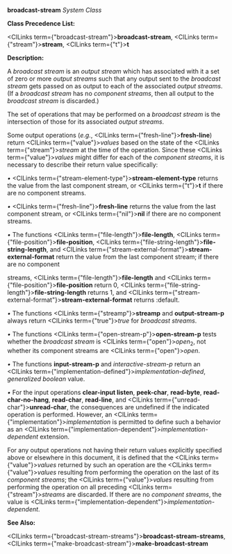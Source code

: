 **broadcast-stream** *System Class* 



**Class Precedence List:** 



<ClLinks  term={"broadcast-stream"}><b>broadcast-stream</b></ClLinks>, <ClLinks  term={"stream"}><b>stream</b></ClLinks>, <ClLinks  term={"t"}><b>t</b></ClLinks> 



**Description:** 



A *broadcast stream* is an *output stream* which has associated with it a set of zero or more *output streams* such that any output sent to the *broadcast stream* gets passed on as output to each of the associated *output streams*. (If a *broadcast stream* has no *component streams*, then all output to the *broadcast stream* is discarded.) 



The set of operations that may be performed on a *broadcast stream* is the intersection of those for its associated *output streams*. 



Some output operations (*e.g.*, <ClLinks  term={"fresh-line"}><b>fresh-line</b></ClLinks>) return <ClLinks  term={"value"}><i>values</i></ClLinks> based on the state of the <ClLinks  term={"stream"}><i>stream</i></ClLinks> at the time of the operation. Since these <ClLinks  term={"value"}><i>values</i></ClLinks> might differ for each of the *component streams*, it is necessary to describe their return value specifically: 



*•* <ClLinks  term={"stream-element-type"}><b>stream-element-type</b></ClLinks> returns the value from the last component stream, or <ClLinks  term={"t"}><b>t</b></ClLinks> if there are no component streams. 



*•* <ClLinks  term={"fresh-line"}><b>fresh-line</b></ClLinks> returns the value from the last component stream, or <ClLinks  term={"nil"}><b>nil</b></ClLinks> if there are no component streams. 







 



 



*•* The functions <ClLinks  term={"file-length"}><b>file-length</b></ClLinks>, <ClLinks  term={"file-position"}><b>file-position</b></ClLinks>, <ClLinks  term={"file-string-length"}><b>file-string-length</b></ClLinks>, and <ClLinks  term={"stream-external-format"}><b>stream-external-format</b></ClLinks> return the value from the last component stream; if there are no component 



streams, <ClLinks  term={"file-length"}><b>file-length</b></ClLinks> and <ClLinks  term={"file-position"}><b>file-position</b></ClLinks> return 0, <ClLinks  term={"file-string-length"}><b>file-string-length</b></ClLinks> returns 1, and <ClLinks  term={"stream-external-format"}><b>stream-external-format</b></ClLinks> returns :default. 



*•* The functions <ClLinks  term={"streamp"}><b>streamp</b></ClLinks> and **output-stream-p** always return <ClLinks  term={"true"}><i>true</i></ClLinks> for *broadcast streams*. 



*•* The functions <ClLinks  term={"open-stream-p"}><b>open-stream-p</b></ClLinks> tests whether the *broadcast stream* is <ClLinks  term={"open"}><i>open</i></ClLinks><sub>2</sub>, not whether its component streams are <ClLinks  term={"open"}><i>open</i></ClLinks>. 



*•* The functions **input-stream-p** and *interactive-stream-p* return an <ClLinks  term={"implementation-defined"}><i>implementation-defined</i></ClLinks>, *generalized boolean* value. 



*•* For the input operations **clear-input listen**, **peek-char**, **read-byte**, **read-char-no-hang**, **read-char**, **read-line**, and <ClLinks  term={"unread-char"}><b>unread-char</b></ClLinks>, the consequences are undefined if the indicated operation is performed. However, an <ClLinks  term={"implementation"}><i>implementation</i></ClLinks> is permitted to define such a behavior as an <ClLinks  term={"implementation-dependent"}><i>implementation-dependent</i></ClLinks> extension. 



For any output operations not having their return values explicitly specified above or elsewhere in this document, it is defined that the <ClLinks  term={"value"}><i>values</i></ClLinks> returned by such an operation are the <ClLinks  term={"value"}><i>values</i></ClLinks> resulting from performing the operation on the last of its *component streams*; the <ClLinks  term={"value"}><i>values</i></ClLinks> resulting from performing the operation on all preceding <ClLinks  term={"stream"}><i>streams</i></ClLinks> are discarded. If there are no *component streams*, the value is <ClLinks  term={"implementation-dependent"}><i>implementation-dependent</i></ClLinks>. 



**See Also:** 



<ClLinks  term={"broadcast-stream-streams"}><b>broadcast-stream-streams</b></ClLinks>, <ClLinks  term={"make-broadcast-stream"}><b>make-broadcast-stream</b></ClLinks> 



